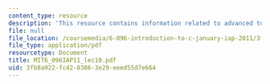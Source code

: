 ```yaml
---
content_type: resource
description: 'This resource contains information related to advanced topics II. '
file: null
file_location: /coursemedia/6-096-introduction-to-c-january-iap-2011/3fb8a922fc4283863e29eeed55d7e664_MIT6_096IAP11_lec10.pdf
file_type: application/pdf
resourcetype: Document
title: MIT6_096IAP11_lec10.pdf
uid: 3fb8a922-fc42-8386-3e29-eeed55d7e664
---
```

